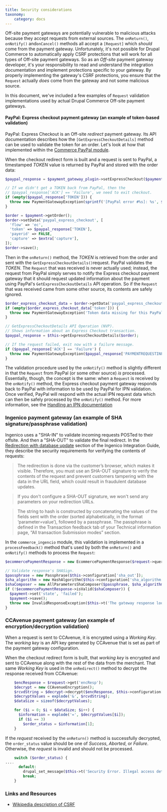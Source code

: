 ```yaml
---
title: Security considerations
taxonomy:
    category: docs
---
```


Off-site payment gateways are potentially vulnerable to malicious attacks because they accept requests from external sources. The `onReturn()`, `onNotify()` and`onCancel()` methods all accept a `[Request]` which *should* come from the payment gateway. Unfortunately, it's not possible for Drupal Commerce to automatically apply CSRF protections that will work for all types of Off-site payment gateways. So as an *Off-site* payment gateway developer, it's your responsibility to read and understand the integration documentation and implement protections specific to your gateway. By properly implementing the gateway's CSRF protections, you ensure that the `Request` actually *does* come from the gateway and not some malicious source.

In this document, we've included a few examples of `Request` validation implementations used by actual Drupal Commerce Off-site payment gateways.

#### PayPal: Express checkout payment gateway (an example of token-based validation)

PayPal: Express Checkout is an Off-site *redirect* payment gateway. Its API documentation describes how the `[GetExpressCheckoutDetails]` method can be used to validate the token for an order. Let's look at how that implemented within the [Commerce PayPal module].

When the checkout redirect form is built and a request is sent to PayPal, a timestamped *TOKEN* value is returned by PayPal and stored with the order data:

```php
$paypal_response = $payment_gateway_plugin->setExpressCheckout($payment, $extra);

// If we didn't get a TOKEN back from PayPal, then the
// $paypal_response['ACK'] == 'Failure', we need to exit checkout.
if (empty($paypal_response['TOKEN'])) {
  throw new PaymentGatewayException(sprintf('[PayPal error #%s]: %s', $paypal_response['L_ERRORCODE0'], $paypal_response['L_LONGMESSAGE0']));
}

$order = $payment->getOrder();
$order->setData('paypal_express_checkout', [
  'flow' => 'ec',
  'token' => $paypal_response['TOKEN'],
  'payerid' => FALSE,
  'capture' => $extra['capture'],
]);
$order->save();
```

Then in the `onReturn()` method, the *TOKEN* is retrieved from the order and sent with the `GetExpressCheckoutDetails()`request. PayPal validates the *TOKEN*. The `Request` that was received is never actually used; instead, the request from PayPal simply serves to notify the Express checkout payment gateway that it should request updated information about the payment using PayPal's `GetExpressCheckoutDetails` API operation. So if the `Request` that was received came from some other source, its contents are safely ignored.

```php
$order_express_checkout_data = $order->getData('paypal_express_checkout');
if (empty($order_express_checkout_data['token'])) {
  throw new PaymentGatewayException('Token data missing for this PayPal Express Checkout transaction.');
}

// GetExpressCheckoutDetails API Operation (NVP).
// Shows information about an Express Checkout transaction.
$paypal_response = $this->getExpressCheckoutDetails($order);

// If the request failed, exit now with a failure message.
if ($paypal_response['ACK'] == 'Failure') {
  throw new PaymentGatewayException($paypal_response['PAYMENTREQUESTINFO_0_LONGMESSAGE'], $paypal_response['PAYMENTREQUESTINFO_n_ERRORCODE']);
}
```

The validation procedure used by the `onNotify()` method is slightly different in that the `Request` from PayPal (or some other source) *is* processed. Essentially, though, the concept is the same: when a `Request` is received by the `onNotify()` method, the Express checkout payment gateway responds back to PayPal with information to be used by PayPal for IPN validation. Once verified, PayPal will respond with the actual IPN request data which can then be safely processed by the `onNotify()` method. For more information, see the [Handling an IPN documentation](../04.handling-ipn)


### Ingenico payment gateway (an example of SHA signature/passphrase validation)

Ingenico uses a "SHA-IN" to validate incoming requests POSTed to their offsite. And then a "SHA-OUT" to validate the final redirect. In the [Redirection with database update] section of the Ingenico Integration Guide, they describe the security requirements for verifying the contents of requests:

>The redirection is done via the customer’s browser, which makes it visible. Therefore, you must use an SHA-OUT signature to verify the contents of the request and prevent customers tampering with the data in the URL field, which could result in fraudulent database updates.

>If you don't configure a SHA-OUT signature, we won't send any parameters on your redirection URLs.

>The string to hash is constructed by concatenating the values of the fields sent with the order (sorted alphabetically, in the format ‘parameter=value’), followed by a passphrase. The passphrase is defined in the Transaction feedback tab of your Technical information page, “All transaction Submission modes” section.

In the `commerce_ingencio` module, this validation is implemented in a `processFeedback()` method that's used by both the `onReturn()` and `onNotify()` methods to process the `Request`:

```php
$ecommercePaymentResponse = new EcommercePaymentResponse($request->query->all());

// Validate response's SHASign.
$passphrase = new Passphrase($this->configuration['sha_out']);
$sha_algorithm = new HashAlgorithm($this->configuration['sha_algorithm']);
$shaComposer = new AllParametersShaComposer($passphrase, $sha_algorithm);
if (!$ecommercePaymentResponse->isValid($shaComposer)) {
  $payment->set('state', 'failed');
  $payment->save();
  throw new InvalidResponseException($this->t('The gateway response looks suspicious.'));
}
```

### CCAvenue payment gateway (an example of encryption/decryption validation)
When a request is sent to CCAvenue, it is encrypted using a *Working Key*. The *working key* is an API key generated by CCAvenue that is set as part of the payment gateway configuration. 

When the checkout redirect form is built, that *working key* is encrypted and sent to CCAvenue along with the rest of the data from the merchant.
That same *Working Key* is used in the `onRedirect()` method to decrypt the response received from CCAvenue:

```php
    $encResponse = $request->get('encResp');
    $decrypt = new CCAvenueEncryption();
    $rcvdString = $decrypt->decrypt($encResponse, $this->configuration['working_key']);
    $decryptValues = explode('&', $rcvdString);
    $dataSize = sizeof($decryptValues);

    for ($i = 0; $i < $dataSize; $i++) {
      $information = explode('=', $decryptValues[$i]);
      if ($i == 3)
        $order_status = $information[1];
    }
```

If the *request* received by the `onReturn()` method is successfully decrypted, the `order_status` value should be one of *Success*, *Aborted*, or *Failure*. Otherwise, the *request* is invalid and should not be processed.

```php
    switch ($order_status) {
....
      default:
        drupal_set_message($this->t('Security Error. Illegal access detected.'), 'error');
        break;
    }
```

### Links and Resources
* [Wikipedia description of CSRF]

[Request]: https://api.drupal.org/api/drupal/vendor%21symfony%21http-foundation%21Request.php/class/Request/8.7.x
[GetExpressCheckoutDetails]: (https://developer.paypal.com/docs/classic/api/merchant/SetExpressCheckout_API_Operation_NVP/)
[Commerce PayPal module]: https://www.drupal.org/project/commerce_paypal
[Redirection with database update]: https://www2.payment-services.ingenico.com/int/en/ogone/support/guides/integration%20guides/e-commerce/transaction-feedback#redirectionwithdatabaseupdate
[Wikipedia description of CSRF]: https://en.wikipedia.org/wiki/Cross-site_request_forgery

